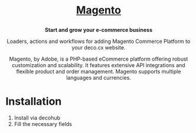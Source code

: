 <h1>
  <p align="center">
    <a href="https://developer.adobe.com/commerce/docs/">
      Magento
    </a>
  </p>
</h1>

<p align="center">
  <strong>
    Start and grow your e-commerce business
  </strong>
</p>
<p align="center">
  Loaders, actions and workflows for adding Magento Commerce Platform to your deco.cx website.
</p>

<p align="center">
Magento, by Adobe, is a PHP-based eCommerce platform offering robust customization and scalability. It features extensive API integrations and flexible product and order management. Magento supports multiple languages and currencies.
</p>

# Installation

1. Install via decohub
2. Fill the necessary fields


